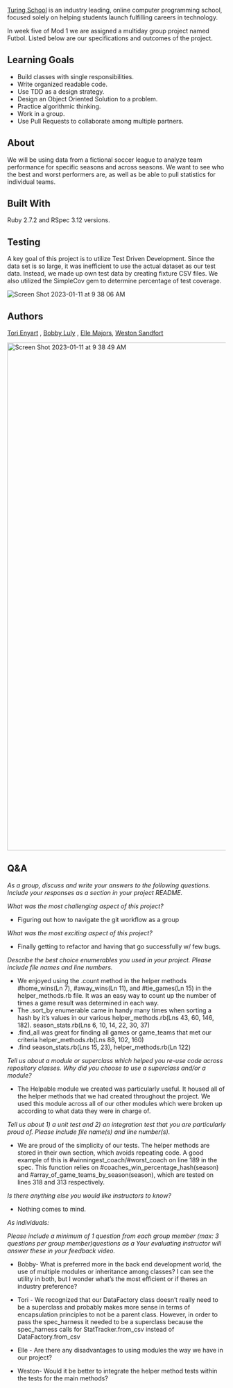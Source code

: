 [Turing School](https://turing.edu/) is an industry leading, online computer programming school, focused solely on helping students launch fulfilling careers in technology.

In week five of Mod 1 we are assigned a multiday group project named Futbol. Listed below are our specifications and outcomes of the project. 

## Learning Goals

* Build classes with single responsibilities.
* Write organized readable code.
* Use TDD as a design strategy.
* Design an Object Oriented Solution to a problem.
* Practice algorithmic thinking.
* Work in a group.
* Use Pull Requests to collaborate among multiple partners.

## About

We will be using data from a fictional soccer league to analyze team performance for specific seasons and across seasons. We want to see who the best and worst performers are, as well as be able to pull statistics for individual teams.

## Built With

Ruby 2.7.2 and RSpec 3.12 versions.

## Testing

A key goal of this project is to utilize Test Driven Development. Since the data set is so large, it was inefficient to use the actual dataset as our test data. Instead, we made up own test data by creating fixture CSV files. We also utilized the SimpleCov gem to determine percentage of test coverage.

![Screen Shot 2023-01-11 at 9 38 06 AM](https://user-images.githubusercontent.com/114954379/211873656-9af61d40-b390-4c33-9d70-aa08f554b3e3.png)

## Authors 

[Tori Enyart](https://github.com/torienyart) ,
[Bobby Luly](https://github.com/Bobsters986) ,
[Elle Majors](https://github.com/Elle-M), [Weston Sandfort](https://github.com/sandfortw)

<img width="1170" alt="Screen Shot 2023-01-11 at 9 38 49 AM" src="https://user-images.githubusercontent.com/114954379/211873326-4b4e1dda-892b-49b1-b07d-4d9cea1eb48a.png">

## Q&A

*As a group, discuss and write your answers to the following questions. Include your responses as a section in your project README.*

*What was the most challenging aspect of this project?*

  * Figuring out how to navigate the git workflow as a group

*What was the most exciting aspect of this project?*

  * Finally getting to refactor and having that go successfully w/ few bugs.

*Describe the best choice enumerables you used in your project. Please include file names and line numbers.*

 * We enjoyed using the .count method in the helper methods #home_wins(Ln 7), #away_wins(Ln 11), and #tie_games(Ln 15) in the helper_methods.rb file.       It was an easy way to count up the number of times a game result was determined in each way.
 * The .sort_by enumerable came in handy many times when sorting a hash by it’s values in our various helper_methods.rb(Lns 43, 60, 146, 182).             season_stats.rb(Lns 6, 10, 14, 22, 30, 37)
 * .find_all was great for finding all games or game_teams that met our criteria helper_methods.rb(Lns 88, 102, 160)
* .find season_stats.rb(Lns 15, 23), helper_methods.rb(Ln 122)

*Tell us about a module or superclass which helped you re-use code across repository classes. Why did you choose to use a superclass and/or a module?*

 * The Helpable module we created was particularly useful. It housed all of the helper methods that we had created throughout the project. We used this     module across all of our other modules which were broken up according to what data they were in charge of.
  
*Tell us about 1) a unit test and 2) an integration test that you are particularly proud of. Please include file name(s) and line number(s).*

  * We are proud of the simplicity of our tests. The helper methods are stored in their own section, which avoids repeating code. A good example of this    is #winningest_coach/#worst_coach on line 189 in the spec. This function relies on #coaches_win_percentage_hash(season) and                        #array_of_game_teams_by_season(season), which are tested on lines 318 and 313 respectively.
  
*Is there anything else you would like instructors to know?*

* Nothing comes to mind.

*As individuals:*

*Please include a minimum of 1 question from each group member (max: 3 questions per group member)questions as a Your evaluating instructor will answer these in your feedback video.*

* Bobby- What is preferred more in the back end development world, the use of multiple modules or inheritance among classes? I can see the utility in both, but I wonder what’s the most efficient or if theres an industry preference?

* Tori - We recognized that our DataFactory class doesn’t really need to be a superclass and probably makes more sense in terms of encapsulation principles to not be a parent class. However, in order to pass the spec_harness it needed to be a superclass because the spec_harness calls for StatTracker.from_csv instead of DataFactory.from_csv

* Elle - Are there any disadvantages to using modules the way we have in our project?

* Weston- Would it be better to integrate the helper method tests within the tests for the main methods?





